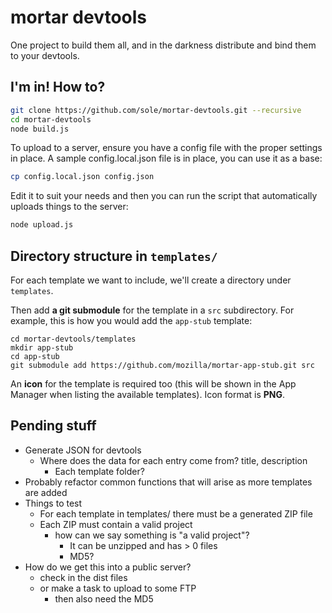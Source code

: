 # mortar devtools

One project to build them all, and in the darkness distribute and bind them to your devtools.

## I'm in! How to?


````bash
git clone https://github.com/sole/mortar-devtools.git --recursive
cd mortar-devtools
node build.js
````

To upload to a server, ensure you have a config file with the proper settings in place. A sample config.local.json file is in place, you can use it as a base:

````bash
cp config.local.json config.json
````

Edit it to suit your needs and then you can run the script that automatically uploads things to the server:

````bash
node upload.js
````

## Directory structure in `templates/`

For each template we want to include, we'll create a directory under `templates`.

Then add **a git submodule** for the template in a `src` subdirectory. For example, this is how you would add the `app-stub` template:

````
cd mortar-devtools/templates
mkdir app-stub
cd app-stub
git submodule add https://github.com/mozilla/mortar-app-stub.git src
````

An **icon** for the template is required too (this will be shown in the App Manager when listing the available templates). Icon format is **PNG**.

## Pending stuff

- Generate JSON for devtools
  - Where does the data for each entry come from? title, description
    - Each template folder?
- Probably refactor common functions that will arise as more templates are added
- Things to test
  - For each template in templates/ there must be a generated ZIP file
  - Each ZIP must contain a valid project
    - how can we say something is "a valid project"?
      - It can be unzipped and has > 0 files
      - MD5?
- How do we get this into a public server?
  - check in the dist files
  - or make a task to upload to some FTP
    - then also need the MD5

